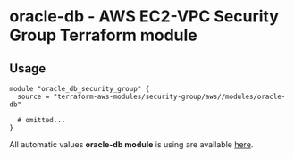 # oracle-db - AWS EC2-VPC Security Group Terraform module

## Usage

```hcl
module "oracle_db_security_group" {
  source = "terraform-aws-modules/security-group/aws//modules/oracle-db"

  # omitted...
}
```

All automatic values **oracle-db module** is using are available [here](https://github.com/terraform-aws-modules/terraform-aws-security-group/blob/master/modules/oracle-db/auto_values.tf).
